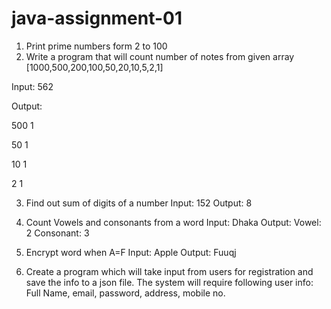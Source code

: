 # java-assignment-01
1. Print prime numbers form 2 to 100
2. Write a program that will count number of notes from given array
[1000,500,200,100,50,20,10,5,2,1]


  Input: 562


  Output: 


  500 1


  50 1


  10 1


  2 1



3.  Find out sum of digits of a number
Input: 152
Output: 8



4. Count Vowels and consonants from a word
Input: Dhaka
Output:
Vowel: 2
Consonant: 3



5. Encrypt word when A=F
Input: Apple
Output: Fuuqj



6. Create a program which will take input from users for registration and save the info to a json file. The system will require following user info:
Full Name, email, password, address, mobile no.
